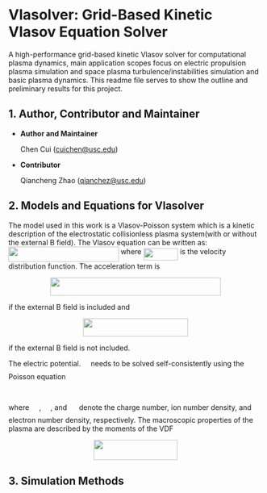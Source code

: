# **Vlasolver: Grid-Based Kinetic Vlasov Equation Solver**

A high-performance grid-based kinetic Vlasov solver for computational plasma dynamics, main application scopes focus on electric propulsion plasma simulation and space plasma turbulence/instabilities simulation and basic plasma dynamics. This readme file serves to show the outline and preliminary results for this project.

## 1. **Author, Contributor and Maintainer**
* **Author and Maintainer**
          
    Chen Cui (cuichen@usc.edu)

* **Contributor**  
    
    Qiancheng Zhao (qianchez@usc.edu)

## 2. **Models and Equations for Vlasolver**
The model used in this work is a Vlasov-Poisson system which is a kinetic description of the electrostatic collisionless plasma system(with or without the external B field). The Vlasov equation can be written as:
<img src="https://rawgit.com/ChenCuiPlasma/Vlasolver_Flyer (fetch/master/svgs/b167b77e4c9dfb437e32be7483ce87a4.svg?invert_in_darkmode" align=middle width=218.73357pt height=30.588690000000003pt/>
where <img src="https://rawgit.com/ChenCuiPlasma/Vlasolver_Flyer (fetch/master/svgs/4d2163470b670e46b34a53abb5515a21.svg?invert_in_darkmode" align=middle width=68.50305pt height=24.56552999999997pt/> is the velocity distribution function. The acceleration term  is
<p align="center"><img src="https://rawgit.com/ChenCuiPlasma/Vlasolver_Flyer (fetch/master/svgs/4e9c9dc1fcd13167b1b06e538ca9b266.svg?invert_in_darkmode" align=middle width=337.81604999999996pt height=36.0987pt/></p>
if the external B field is included and
<p align="center"><img src="https://rawgit.com/ChenCuiPlasma/Vlasolver_Flyer (fetch/master/svgs/cafed958a96d9b7c88fef7f83b5c1283.svg?invert_in_darkmode" align=middle width=207.52875pt height=36.0987pt/></p>
if the external B field is not included.

The  electric potential. <img src="https://rawgit.com/ChenCuiPlasma/Vlasolver_Flyer (fetch/master/svgs/5e16cba094787c1a10e568c61c63a5fe.svg?invert_in_darkmode" align=middle width=11.827860000000003pt height=22.381919999999983pt/> needs to be solved self-consistently  using the Poisson equation
<p align="center"><img src="https://rawgit.com/ChenCuiPlasma/Vlasolver_Flyer (fetch/master/svgs/e4c23b7c5a4401a89f04a5c6cc37dcff.svg?invert_in_darkmode" align=middle width=201.59535pt height=16.376943pt/></p>
where  <img src="https://rawgit.com/ChenCuiPlasma/Vlasolver_Flyer (fetch/master/svgs/ed35373880183d013fc1bba898b2e3ae.svg?invert_in_darkmode" align=middle width=15.813105000000002pt height=22.381919999999983pt/>, <img src="https://rawgit.com/ChenCuiPlasma/Vlasolver_Flyer (fetch/master/svgs/de3e4ddbaf93c2db6b330ad1998cc995.svg?invert_in_darkmode" align=middle width=14.463570000000002pt height=14.102549999999994pt/>, and <img src="https://rawgit.com/ChenCuiPlasma/Vlasolver_Flyer (fetch/master/svgs/15f7bab95660228710a9c6264a04d9ee.svg?invert_in_darkmode" align=middle width=16.04361pt height=14.102549999999994pt/> denote the charge number, ion number density, and electron number density, respectively. 
The macroscopic properties of the plasma are described  by the moments  of the VDF
<p align="center"><img src="https://rawgit.com/ChenCuiPlasma/Vlasolver_Flyer (fetch/master/svgs/43a1813b0415fff8bef1223496e3815b.svg?invert_in_darkmode" align=middle width=165.8844pt height=39.588615pt/></p>

## 3. **Simulation Methods**

